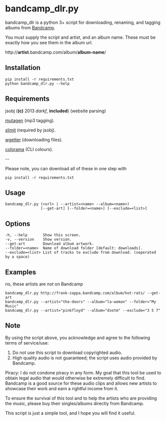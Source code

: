 bandcamp_dlr.py
=============

bandcamp_dlr is a python 3+ script for downloading, renaming, and tagging albums from [Bandcamp](http://bandcamp.com/).

You must supply the script and artist, and an album name. These must be exactly how you see them in the album url.

http://**artist**.bandcamp.com/album/**album-name**/

Installation
-----------

    pip install -r requirements.txt
    python bandcamp_dlr.py --help
    

Requirements
-----

jsobj (**(c)** 2013 *darkf*, **included**) (website parsing)

[mutagen](https://pypi.python.org/pypi/mutagen) (mp3 tagging).

[slimit](https://pypi.python.org/pypi/slimit) (required by jsobj).

[wgetter](https://pypi.python.org/pypi/wgetter) (downloading files).

[colorama](https://pypi.python.org/pypi/colorama) (CLI colours).

--

Please note, you can download all of these in one step with

    pip install -r requirements.txt

Usage
-----

    bandcamp_dlr.py (<url> | --artist=<name> --album=<name>)
                    [--get-art] [--folder=<name>] [--exclude=<list>]

Options
-----
    -h, --help       Show this screen.
    -v, --version    Show version.
    --get-art        Download album artwork.
    --folder=<name>  Name of download folder [default: downloads].
    --exclude=<list> List of tracks to exclude from download. (seperated by a space)

Examples
-----
no, these artists are *not* on Bandcamp

    bandcamp_dlr.py http://frank-zappa.bandcamp.com/album/hot-rats/ --get-art
    bandcamp_dlr.py --artist="the-doors" --album="la-woman" --folder="My Music"
    bandcamp_dlr.py --artist="pinkfloyd" --album="dsotm" --exclude="3 5 7"
    
Note
-----

By using the script above, you acknowledge and agree to the following terms of service/use:

1.   Do not use this script to download copyrighted audio.
2.   High quality audio is not guaranteed; the script uses audio provided by Bandcamp.

Piracy: I do not condone piracy in any form. My goal that this tool be used to obtain legal audio that would otherwise be extremely difficult to find. Bandcamp is a good source for these audio clips and allows new artists to showcase their work and earn a rightful income from it. 

To ensure the survival of this tool and to help the artists who are providing the music, please buy their singles/albums directly from Bandcamp.

This script is just a simple tool, and I hope you will find it useful.
